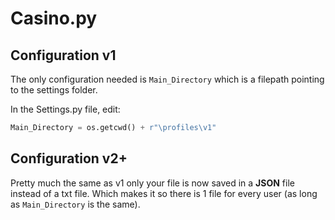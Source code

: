 # Casino.py

## Configuration v1

The only configuration needed is `Main_Directory` which is a filepath pointing to the settings folder.

In the Settings.py file, edit:

```python
Main_Directory = os.getcwd() + r"\profiles\v1"
```

## Configuration v2+

Pretty much the same as v1 only your file is now saved in a **JSON** file instead of a txt file. Which makes it so there is 1 file for every user (as long as `Main_Directory` is the same).
